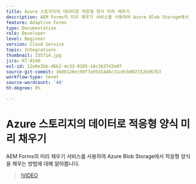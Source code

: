 ```yaml
---
title: Azure 스토리지의 데이터로 적응형 양식 미리 채우기
description: AEM Forms의 미리 채우기 서비스를 사용하여 Azure Blob Storage에서 적응형 양식을 채우는 방법에 대해 알아봅니다.
feature: Adaptive Forms
type: Documentation
role: Developer
level: Beginner
version: Cloud Service
topic: Integrations
thumbnail: 335714.jpg
jira: KT-8240
exl-id: 12e0e3bb-d6b2-4c33-9105-18c3637d3e07
source-git-commit: 30d6120ec99f7a95414dbc31c0cb002152bd6763
workflow-type: tm+mt
source-wordcount: '48'
ht-degree: 0%

---
```


# Azure 스토리지의 데이터로 적응형 양식 미리 채우기

AEM Forms의 미리 채우기 서비스를 사용하여 Azure Blob Storage에서 적응형 양식을 채우는 방법에 대해 알아봅니다.

>[!VIDEO](https://video.tv.adobe.com/v/335714?quality=12&learn=on)
